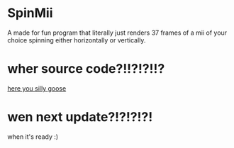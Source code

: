 # SpinMii
A made for fun program that literally just renders 37 frames of a mii of your choice spinning either horizontally or vertically.

# wher source code?!!?!?!!?
<a href="https://cdn.discordapp.com/attachments/882269480246472744/1081943537064616156/SpinMii.zip">here you silly goose</a>

# wen next update?!?!?!?! 
when it's ready :)
